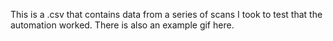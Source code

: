 This is a .csv that contains data from a series of scans I took to test that the automation worked. There is also an example gif here.
